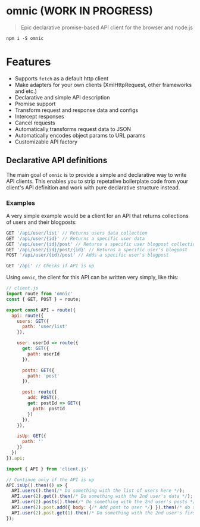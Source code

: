 # omnic (WORK IN PROGRESS)
> Epic declarative promise-based API client for the browser and node.js

`npm i -S omnic`

# Features

- Supports `fetch` as a default http client
- Make adapters for your own clients (XmlHttpRequest, other frameworks and etc.)
- Declarative and simple API description
- Promise support
- Transform request and response data and configs
- Intercept responses
- Cancel requests
- Automatically transforms request data to JSON
- Automatically encodes object params to URL params
- Customizable API factory


## Declarative API definitions

The main goal of `omnic` is to provide a simple and declarative way to write API clients. This enables you to strip repetative boilerplate code from your client's API definition and work with pure declarative structure instead.

### Examples

A very simple example would be a client for an API that returns collections of users and their blogposts:

```js
GET '/api/user/list' // Returns users data collection
GET '/api/user/{id}' // Returns a specific user data
GET '/api/user/{id}/post' // Returns a specific user blogpost collection
GET '/api/user/{id}/post/{id}' // Returns a specific user's blogpost
POST '/api/user/{id}/post' // Adds a specific user's blogpost

GET '/api' // Checks if API is up
```

Using `omnic`, the client for this API can be written very simply, like this:

```js
// client.js
import route from 'omnic'
const { GET, POST } = route;

export const API = route({
  api: route({
    users: GET({
      path: 'user/list'
    }),

    user: userId => route({
      get: GET({
        path: userId
      }),

      posts: GET({
        path: 'post'
      }),

      post: route({
        add: POST(),
        get: postId => GET({
          path: postId
        })
      }),
    }),

    isUp: GET({
      path: ''
    })
  })
}).api;
```

```js
import { API } from 'client.js'

// Continue only if the API is up
API.isUp().then(() => {
  API.users().then(/* Do something with the list of users here */);
  API.user(2).get().then(/* Do something with the 2nd user's data */);
  API.user(2).posts().then(/* Do something with the 2nd user's posts */);
  API.user(2).post.add({ body: {/* Add post to user */} }).then(/* do something after this */);
  API.user(2).post.get(1).then(/* Do something with the 2nd user's first post */);
});
```
